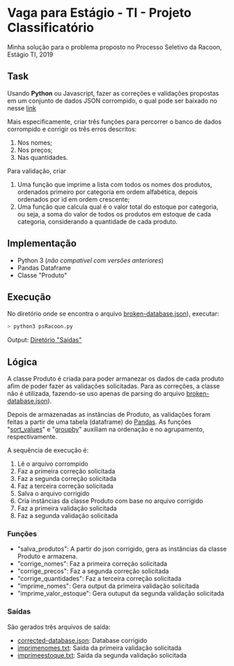 # Vaga para Estágio - TI - Projeto Classificatório

Minha solução para o problema proposto no Processo Seletivo da Racoon, Estágio TI, 2019 

## Task
Usando **Python** ou Javascript, fazer as correções e validações propostas em um conjunto de dados JSON corrompido, o qual pode ser baixado no nesse [link](https://github.com/bzamith/processo_seletivo-racoon/blob/master/broken-database.json)

Mais especificamente, criar três funções para percorrer o banco de dados corrompido e corrigir os três erros descritos:
1. Nos nomes;
2. Nos preços;
3. Nas quantidades.

Para validação, criar
1. Uma função que imprime a lista com todos os nomes dos produtos, ordenados primeiro por categoria em ordem alfabética, depois ordenados por id em ordem crescente;
2. Uma função que calcula qual é o valor total do estoque por categoria, ou seja, a soma do valor de todos os produtos em estoque de cada categoria, considerando a quantidade de cada produto.

## Implementação
* Python 3 (_não compatível com versões anteriores_)
* Pandas Dataframe
* Classe "Produto"

## Execução
No diretório onde se encontra o arquivo [broken-database.json](https://github.com/bzamith/processo_seletivo-racoon/blob/master/broken-database.json)), executar:

```bash
> python3 psRacoon.py
```

Output: [Diretório "Saídas"](https://github.com/bzamith/processo_seletivo-racoon/tree/master/Saidas)

## Lógica
A classe Produto é criada para poder armanezar os dados de cada produto afim de poder fazer as validações solicitadas. Para as correções, a classe não é utilizada, fazendo-se uso apenas de parsing do arquivo [broken-database.json](https://github.com/bzamith/processo_seletivo-racoon/blob/master/broken-database.json)).

Depois de armazenadas as instâncias de Produto, as validações foram feitas a partir de uma tabela (dataframe) do [Pandas](https://pandas.pydata.org/). As funções "[sort_values](https://pandas.pydata.org/pandas-docs/stable/reference/api/pandas.DataFrame.sort_values.html)" e "[groupby](https://pandas.pydata.org/pandas-docs/stable/reference/api/pandas.DataFrame.groupby.html)" auxiliam na ordenação e no agrupamento, respectivamente. 

A sequência de execução é:
1. Lê o arquivo corrompido
2. Faz a primeira correção solicitada
3. Faz a segunda correção solicitada
4. Faz a terceira correção solicitada
5. Salva o arquivo corrigido
6. Cria instâncias da classe Produto com base no arquivo corrigido
7. Faz a primeira validação solicitada
8. Faz a segunda validação solicitada

### Funções
- "salva_produtos": A partir do json corrigido, gera as instâncias da classe Produto e armazena.
- "corrige_nomes": Faz a primeira correção solicitada
- "corrige_precos": Faz a segunda correção solicitada
- "corrige_quantidades": Faz a terceira correção solicitada
- "imprime_nomes": Gera output da primeira validação solicitada
- "imprime_valor_estoque": Gera outuput da segunda validação solicitada

### Saídas
São gerados três arquivos de saída:
- [corrected-database.json](https://github.com/bzamith/processo_seletivo-racoon/blob/master/Saidas/corrected-database.json): Database corrigido
- [imprimenomes.txt](https://github.com/bzamith/processo_seletivo-racoon/blob/master/Saidas/imprimenomes.txt): Saída da primeira validação solicitada
- [imprimeestoque.txt](https://github.com/bzamith/processo_seletivo-racoon/blob/master/Saidas/imprimeestoque.txt): Saída da segunda validação solicitada
